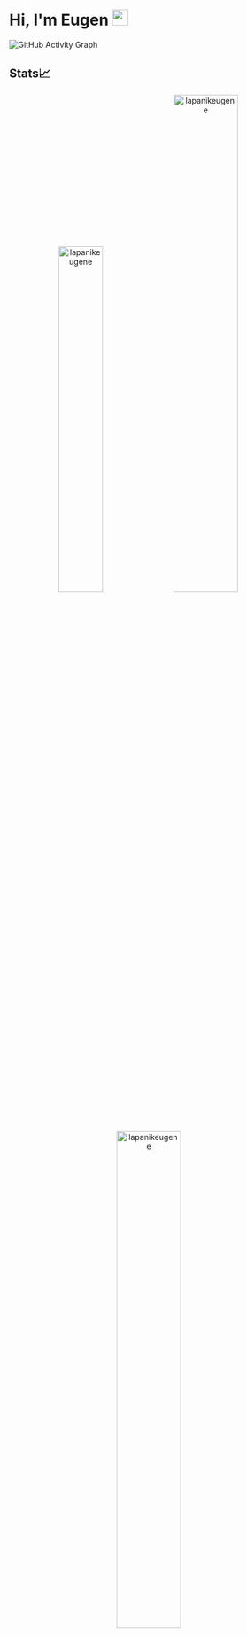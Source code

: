 # Hi, I'm Eugen <img src="https://github.com/TheDudeThatCode/TheDudeThatCode/blob/master/Assets/Hi.gif" width="29px">


![GitHub Activity Graph](https://cdn.hackernoon.com/images/cl-0-trqiv-904-gq-0-as-63-xgab-2-dm.jpg)



## Stats📈
<p align="center">
<img width="40%" src="https://github-readme-stats.vercel.app/api/top-langs?username=lapanikeugene&show_icons=true&theme=dracula&title_color=ff8000&text_color=ffffff&bg_color=6a6a6a&locale=en&layout=compact&hide_border=true" alt="lapanikeugene" /> 
<img width="48%" src="https://github-readme-stats.vercel.app/api?username=lapanikeugene&show_icons=true&theme=dracula&title_color=ff8000&text_color=ffffff&bg_color=6a6a6a&locale=en&hide_border=true" alt="lapanikeugene" />
<img width="48%" src="https://github-readme-streak-stats.herokuapp.com/?user=lapanikeugene&theme=highcontrast&hide_border=true" alt="lapanikeugene" />
</p>


<!--START_SECTION:activity-->
<!--END_SECTION:activity-->
